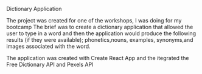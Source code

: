 Dictionary Application

The project was created for one of the workshops, I was doing for my bootcamp
The brief was to create a dictionary application that allowed the user to type in a word and then the application would produce the following results (if they were available);
phonetics,nouns, examples, synonyms,and images associated with the word.

The application was created with Create React App and the itegrated the Free Dictionary API and Pexels API

